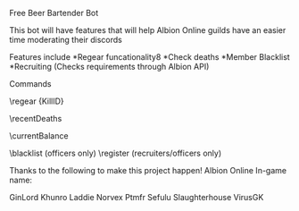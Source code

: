 Free Beer Bartender Bot

This bot will have features that will help Albion Online guilds have an easier time moderating their discords

Features include
*Regear funcationality8
*Check deaths
*Member Blacklist
*Recruiting (Checks requirements through Albion API)



Commands

\regear {KillID}

\recentDeaths

\currentBalance

\blacklist (officers only)
\register (recruiters/officers only)



Thanks to the following to make this project happen!
Albion Online In-game name:

GinLord
Khunro
Laddie
Norvex
Ptmfr
Sefulu
Slaughterhouse
VirusGK


